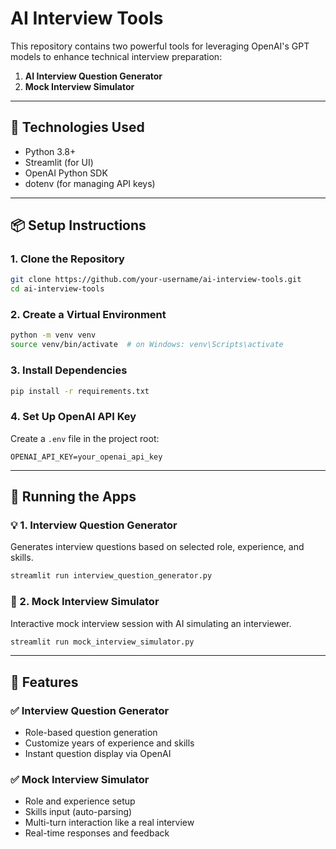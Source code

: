 # AI Interview Tools

This repository contains two powerful tools for leveraging OpenAI's GPT models to enhance technical interview preparation:

1. **AI Interview Question Generator**
2. **Mock Interview Simulator**

---

## 🔧 Technologies Used
- Python 3.8+
- Streamlit (for UI)
- OpenAI Python SDK
- dotenv (for managing API keys)

---

## 📦 Setup Instructions

### 1. Clone the Repository
```bash
git clone https://github.com/your-username/ai-interview-tools.git
cd ai-interview-tools
```

### 2. Create a Virtual Environment
```bash
python -m venv venv
source venv/bin/activate  # on Windows: venv\Scripts\activate
```

### 3. Install Dependencies
```bash
pip install -r requirements.txt
```

### 4. Set Up OpenAI API Key
Create a `.env` file in the project root:
```
OPENAI_API_KEY=your_openai_api_key
```

---

## 🚀 Running the Apps

### 💡 1. Interview Question Generator
Generates interview questions based on selected role, experience, and skills.

```bash
streamlit run interview_question_generator.py
```

### 🧠 2. Mock Interview Simulator
Interactive mock interview session with AI simulating an interviewer.

```bash
streamlit run mock_interview_simulator.py
```

---

## 📌 Features

### ✅ Interview Question Generator
- Role-based question generation
- Customize years of experience and skills
- Instant question display via OpenAI

### ✅ Mock Interview Simulator
- Role and experience setup
- Skills input (auto-parsing)
- Multi-turn interaction like a real interview
- Real-time responses and feedback
